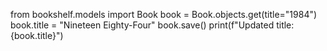 from bookshelf.models import Book book = Book.objects.get(title="1984") book.title = "Nineteen Eighty-Four" book.save() print(f"Updated title: {book.title}")